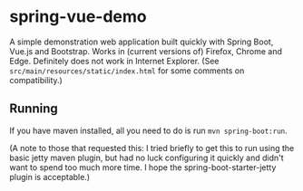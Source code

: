 # spring-vue-demo

A simple demonstration web application built quickly with Spring Boot, Vue.js
and Bootstrap. Works in (current versions of) Firefox, Chrome and Edge.
Definitely does not work in Internet Explorer. (See
`src/main/resources/static/index.html` for some comments on compatibility.)

## Running

If you have maven installed, all you need to do is run `mvn spring-boot:run`.

(A note to those that requested this: I tried briefly to get this to run using
the basic jetty maven plugin, but had no luck configuring it quickly and didn't
want to spend too much more time. I hope the spring-boot-starter-jetty plugin
is acceptable.)
